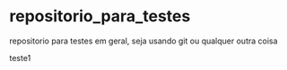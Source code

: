 # repositorio_para_testes
repositorio para testes em geral, seja usando git ou qualquer outra coisa

teste1
